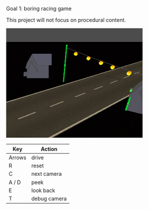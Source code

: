 Goal 1: boring racing game

This project will not focus on procedural content.

![Screenshot of lanterns](lanterns.png)

| Key | Action |
| --- | --- |
| Arrows | drive |
| R | reset |
| C | next camera |
| A / D | peek |
| E | look back |
| T | debug camera |
